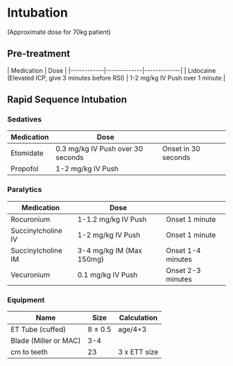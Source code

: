 # Intubation
(Approximate dose for 70kg patient)

## Pre-treatment

| Medication | Dose |
|------------|-------------|-------------|
| Lidocaine  (Elevated ICP, give 3 minutes before RSI) | 1-2 mg/kg IV Push over 1 minute      |

## Rapid Sequence Intubation

### Sedatives
| Medication | Dose                              |                     |
|------------|-----------------------------------|---------------------|
| Etomidate  | 0.3 mg/kg IV Push over 30 seconds | Onset in 30 seconds |
| Propofol   | 1-2 mg/kg IV Push                 |                     |

### Paralytics

| Medication         	| Dose                     	|                   	|
|--------------------	|--------------------------	|-------------------	|
| Rocuronium         	| 1-1.2 mg/kg IV Push      	| Onset 1 minute    	|
| Succinylcholine IV 	| 1-2 mg/kg IV Push        	| Onset 1 minute    	|
| Succinylcholine IM 	| 3-4 mg/kg IM (Max 150mg) 	| Onset 1-4 minutes 	|
| Vecuronium         	| 0.1 mg/kg IV Push        	| Onset 2-3 minutes 	|

### Equipment

| Name             | Size   |  Calculation           |
|------------------|--------|----------------|
| ET Tube (cuffed) | 8 ± 0.5 | age/4+3        |
| Blade (Miller or MAC)| 3-4    |   |
| cm to teeth      | 23     | 3 x ETT size   |
